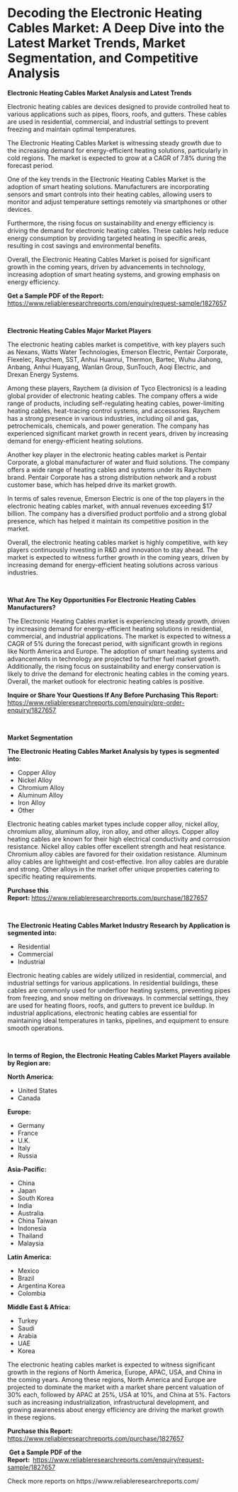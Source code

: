<p><h1>Decoding the Electronic Heating Cables Market: A Deep Dive into the Latest Market Trends, Market Segmentation, and Competitive Analysis</h1></p><p><strong>Electronic Heating Cables Market Analysis and Latest Trends</strong></p>
<p><p>Electronic heating cables are devices designed to provide controlled heat to various applications such as pipes, floors, roofs, and gutters. These cables are used in residential, commercial, and industrial settings to prevent freezing and maintain optimal temperatures.</p><p>The Electronic Heating Cables Market is witnessing steady growth due to the increasing demand for energy-efficient heating solutions, particularly in cold regions. The market is expected to grow at a CAGR of 7.8% during the forecast period.</p><p>One of the key trends in the Electronic Heating Cables Market is the adoption of smart heating solutions. Manufacturers are incorporating sensors and smart controls into their heating cables, allowing users to monitor and adjust temperature settings remotely via smartphones or other devices.</p><p>Furthermore, the rising focus on sustainability and energy efficiency is driving the demand for electronic heating cables. These cables help reduce energy consumption by providing targeted heating in specific areas, resulting in cost savings and environmental benefits.</p><p>Overall, the Electronic Heating Cables Market is poised for significant growth in the coming years, driven by advancements in technology, increasing adoption of smart heating systems, and growing emphasis on energy efficiency.</p></p>
<p><strong>Get a Sample PDF of the Report:&nbsp;</strong> <a href="https://www.reliableresearchreports.com/enquiry/request-sample/1827657">https://www.reliableresearchreports.com/enquiry/request-sample/1827657</a></p>
<p>&nbsp;</p>
<p><strong>Electronic Heating Cables Major Market Players</strong></p>
<p><p>The electronic heating cables market is competitive, with key players such as Nexans, Watts Water Technologies, Emerson Electric, Pentair Corporate, Flexelec, Raychem, SST, Anhui Huanrui, Thermon, Bartec, Wuhu Jiahong, Anbang, Anhui Huayang, Wanlan Group, SunTouch, Aoqi Electric, and Drexan Energy Systems. </p><p>Among these players, Raychem (a division of Tyco Electronics) is a leading global provider of electronic heating cables. The company offers a wide range of products, including self-regulating heating cables, power-limiting heating cables, heat-tracing control systems, and accessories. Raychem has a strong presence in various industries, including oil and gas, petrochemicals, chemicals, and power generation. The company has experienced significant market growth in recent years, driven by increasing demand for energy-efficient heating solutions.</p><p>Another key player in the electronic heating cables market is Pentair Corporate, a global manufacturer of water and fluid solutions. The company offers a wide range of heating cables and systems under its Raychem brand. Pentair Corporate has a strong distribution network and a robust customer base, which has helped drive its market growth.</p><p>In terms of sales revenue, Emerson Electric is one of the top players in the electronic heating cables market, with annual revenues exceeding $17 billion. The company has a diversified product portfolio and a strong global presence, which has helped it maintain its competitive position in the market.</p><p>Overall, the electronic heating cables market is highly competitive, with key players continuously investing in R&D and innovation to stay ahead. The market is expected to witness further growth in the coming years, driven by increasing demand for energy-efficient heating solutions across various industries.</p></p>
<p>&nbsp;</p>
<p><strong>What Are The Key Opportunities For Electronic Heating Cables Manufacturers?</strong></p>
<p><p>The Electronic Heating Cables market is experiencing steady growth, driven by increasing demand for energy-efficient heating solutions in residential, commercial, and industrial applications. The market is expected to witness a CAGR of 5% during the forecast period, with significant growth in regions like North America and Europe. The adoption of smart heating systems and advancements in technology are projected to further fuel market growth. Additionally, the rising focus on sustainability and energy conservation is likely to drive the demand for electronic heating cables in the coming years. Overall, the market outlook for electronic heating cables is positive.</p></p>
<p><strong>Inquire or Share Your Questions If Any Before Purchasing This Report:</strong> <a href="https://www.reliableresearchreports.com/enquiry/pre-order-enquiry/1827657">https://www.reliableresearchreports.com/enquiry/pre-order-enquiry/1827657</a></p>
<p>&nbsp;</p>
<p><strong>Market Segmentation</strong></p>
<p><strong>The Electronic Heating Cables Market Analysis by types is segmented into:</strong></p>
<p><ul><li>Copper Alloy</li><li>Nickel Alloy</li><li>Chromium Alloy</li><li>Aluminum Alloy</li><li>Iron Alloy</li><li>Other</li></ul></p>
<p><p>Electronic heating cables market types include copper alloy, nickel alloy, chromium alloy, aluminum alloy, iron alloy, and other alloys. Copper alloy heating cables are known for their high electrical conductivity and corrosion resistance. Nickel alloy cables offer excellent strength and heat resistance. Chromium alloy cables are favored for their oxidation resistance. Aluminum alloy cables are lightweight and cost-effective. Iron alloy cables are durable and strong. Other alloys in the market offer unique properties catering to specific heating requirements.</p></p>
<p><strong>Purchase this Report:&nbsp;</strong><a href="https://www.reliableresearchreports.com/purchase/1827657">https://www.reliableresearchreports.com/purchase/1827657</a></p>
<p>&nbsp;</p>
<p><strong>The Electronic Heating Cables Market Industry Research by Application is segmented into:</strong></p>
<p><ul><li>Residential</li><li>Commercial</li><li>Industrial</li></ul></p>
<p><p>Electronic heating cables are widely utilized in residential, commercial, and industrial settings for various applications. In residential buildings, these cables are commonly used for underfloor heating systems, preventing pipes from freezing, and snow melting on driveways. In commercial settings, they are used for heating floors, roofs, and gutters to prevent ice buildup. In industrial applications, electronic heating cables are essential for maintaining ideal temperatures in tanks, pipelines, and equipment to ensure smooth operations.</p></p>
<p>&nbsp;</p>
<p><strong>In terms of Region, the Electronic Heating Cables Market Players available by Region are:</strong></p>
<p>
    <p> <strong> North America: </strong>
        <ul>
            <li>United States</li>
            <li>Canada</li>
        </ul>
        </p> 
    <p> <strong> Europe: </strong>
        <ul>
            <li>Germany</li>
            <li>France</li>
            <li>U.K.</li>
            <li>Italy</li>
            <li>Russia</li>
        </ul>
        </p> 
    <p> <strong> Asia-Pacific: </strong>
        <ul>
            <li>China</li>
            <li>Japan</li>
            <li>South Korea</li>
            <li>India</li>
            <li>Australia</li>
            <li>China Taiwan</li>
            <li>Indonesia</li>
            <li>Thailand</li>
            <li>Malaysia</li>
        </ul>
        </p> 
    <p> <strong> Latin America: </strong>
        <ul>
            <li>Mexico</li>
            <li>Brazil</li>
            <li>Argentina Korea</li>
            <li>Colombia</li>
        </ul>
        </p> 
    <p> <strong> Middle East & Africa: </strong>
        <ul>
            <li>Turkey</li>
            <li>Saudi</li>
            <li>Arabia</li>
            <li>UAE</li>
            <li>Korea</li>
        </ul>
    </p>
    </p>
<p><p>The electronic heating cables market is expected to witness significant growth in the regions of North America, Europe, APAC, USA, and China in the coming years. Among these regions, North America and Europe are projected to dominate the market with a market share percent valuation of 30% each, followed by APAC at 25%, USA at 10%, and China at 5%. Factors such as increasing industrialization, infrastructural development, and growing awareness about energy efficiency are driving the market growth in these regions.</p></p>
<p><strong>Purchase this Report: </strong><a href="https://www.reliableresearchreports.com/purchase/1827657">https://www.reliableresearchreports.com/purchase/1827657</a></p>
<p>&nbsp;<strong>Get a Sample PDF of the Report:&nbsp;&nbsp;</strong><a href="https://www.reliableresearchreports.com/enquiry/request-sample/1827657">https://www.reliableresearchreports.com/enquiry/request-sample/1827657</a></p>
<p><strong></strong></p>
<p>Check more reports on https://www.reliableresearchreports.com/</p>